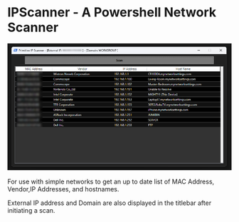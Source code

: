 # IPScanner - A Powershell Network Scanner

<p align="center"><img src="https://github.com/illsk1lls/IPScanner/blob/main/.readme/IPScanner.png?raw=true"><p>

For use with simple networks to get an up to date list of MAC Address, Vendor,IP Addresses, and hostnames.<br>

External IP address and Domain are also displayed in the titlebar after initiating a scan.<br>